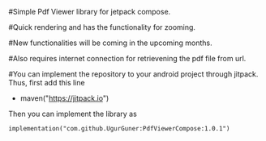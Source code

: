 #Simple Pdf Viewer library for jetpack compose.

#Quick rendering and has the functionality for zooming.

#New functionalities will be coming in the upcoming months.

#Also requires internet connection for retrievening the pdf file from url.

#You can implement the repository to your android project through jitpack. Thus, first add this line

- maven("https://jitpack.io")

Then you can implement the library as

`implementation("com.github.UgurGuner:PdfViewerCompose:1.0.1")`

